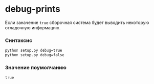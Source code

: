 # debug-prints
Если заначение `true` сборочная система будет выводить некоторую отладочную информацию.
### Синтаксис
```bash
python setup.py debug=true
python setup.py debug=false
```
### Значение поумолчанию
`true`